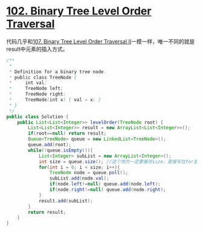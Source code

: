 # <a href="https://leetcode.com/problems/binary-tree-level-order-traversal/">102. Binary Tree Level Order Traversal</a>

代码几乎和<a href="https://leetcode.com/problems/binary-tree-level-order-traversal-ii/">107. Binary Tree Level Order Traversal II</a>一模一样，唯一不同的就是result中元素的插入方式。

```java
/**
 * 
 * Definition for a binary tree node.
 * public class TreeNode {
 *     int val;
 *     TreeNode left;
 *     TreeNode right;
 *     TreeNode(int x) { val = x; }
 * }
 */
public class Solution {
    public List<List<Integer>> levelOrder(TreeNode root) {
        List<List<Integer>> result = new ArrayList<List<Integer>>();
        if(root==null) return result;
        Queue<TreeNode> queue = new LinkedList<TreeNode>();
        queue.add(root);
        while(!queue.isEmpty()){
            List<Integer> subList = new ArrayList<Integer>();
            int size = queue.size(); //这个地方一定要缓存size，直接写在for里面结果就会错误，因为size发生了变化
            for(int i = 0; i < size; i++){
                TreeNode node = queue.poll();
                subList.add(node.val);
                if(node.left!=null) queue.add(node.left);
                if(node.right!=null) queue.add(node.right);
            }
            result.add(subList);
        }
        return result;
    }
}
```
